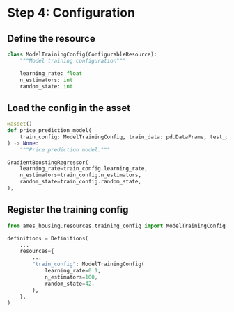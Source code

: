 # Step 4: Configuration

## Define the resource

```python
class ModelTrainingConfig(ConfigurableResource):
    """Model training configuration"""

    learning_rate: float
    n_estimators: int
    random_state: int
```


## Load the config in the asset

```python
@asset()
def price_prediction_model(
    train_config: ModelTrainingConfig, train_data: pd.DataFrame, test_data: pd.DataFrame
) -> None:
    """Price prediction model."""
```

```python
GradientBoostingRegressor(
    learning_rate=train_config.learning_rate,
    n_estimators=train_config.n_estimators,
    random_state=train_config.random_state,
),
```


## Register the training config

```python
from ames_housing.resources.training_config import ModelTrainingConfig

definitions = Definitions(
    ...
    resources={
        ...
        "train_config": ModelTrainingConfig(
            learning_rate=0.1,
            n_estimators=100,
            random_state=42,
        ),
    },
)
```
